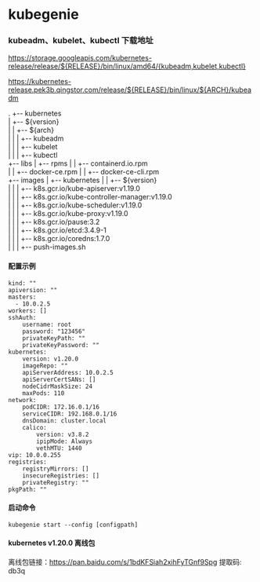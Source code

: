# kubegenie

### kubeadm、kubelet、kubectl 下载地址
https://storage.googleapis.com/kubernetes-release/release/${RELEASE}/bin/linux/amd64/{kubeadm,kubelet,kubectl}

https://kubernetes-release.pek3b.qingstor.com/release/${RELEASE}/bin/linux/${ARCH}/kubeadm

.
+-- kubernetes  
|   +-- ${version}  
|   |   +-- ${arch}  
|   |   |   +-- kubeadm  
|   |   |   +-- kubelet  
|   |   |   +-- kubectl  
+-- libs
|   +-- rpms
|   |   +-- containerd.io.rpm  
|   |   +-- docker-ce.rpm
|   |   +-- docker-ce-cli.rpm  
+-- images
|   +-- kubernetes
|   |   +-- ${version}  
|   |   |   +-- k8s.gcr.io/kube-apiserver:v1.19.0  
|   |   |   +-- k8s.gcr.io/kube-controller-manager:v1.19.0   
|   |   |   +-- k8s.gcr.io/kube-scheduler:v1.19.0  
|   |   |   +-- k8s.gcr.io/kube-proxy:v1.19.0  
|   |   |   +-- k8s.gcr.io/pause:3.2  
|   |   |   +-- k8s.gcr.io/etcd:3.4.9-1  
|   |   |   +-- k8s.gcr.io/coredns:1.7.0  
|   |   |   +-- push-images.sh    

#### 配置示例
```
kind: ""
apiversion: ""
masters:
  - 10.0.2.5
workers: []
sshAuth:
    username: root
    password: "123456"
    privateKeyPath: ""
    privateKeyPassword: ""
kubernetes:
    version: v1.20.0
    imageRepo: ""
    apiServerAddress: 10.0.2.5
    apiServerCertSANs: []
    nodeCidrMaskSize: 24
    maxPods: 110
network:
    podCIDR: 172.16.0.1/16
    serviceCIDR: 192.168.0.1/16
    dnsDomain: cluster.local
    calico:
        version: v3.8.2
        ipipMode: Always
        vethMTU: 1440
vip: 10.0.0.255
registries:
    registryMirrors: []
    insecureRegistries: []
    privateRegistry: ""
pkgPath: ""
```

#### 启动命令
```
kubegenie start --config [configpath]
```

#### kubernetes v1.20.0 离线包
离线包链接：https://pan.baidu.com/s/1bdKFSiah2xihFyTGnf9Spg 提取码: db3q